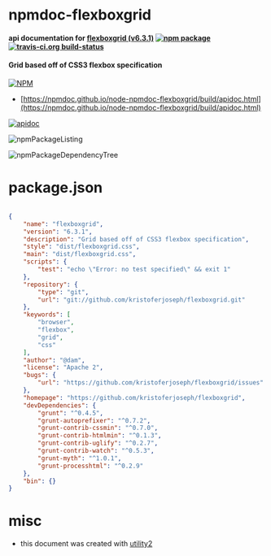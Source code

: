 # npmdoc-flexboxgrid

#### api documentation for  [flexboxgrid (v6.3.1)](https://github.com/kristoferjoseph/flexboxgrid)  [![npm package](https://img.shields.io/npm/v/npmdoc-flexboxgrid.svg?style=flat-square)](https://www.npmjs.org/package/npmdoc-flexboxgrid) [![travis-ci.org build-status](https://api.travis-ci.org/npmdoc/node-npmdoc-flexboxgrid.svg)](https://travis-ci.org/npmdoc/node-npmdoc-flexboxgrid)

#### Grid based off of CSS3 flexbox specification

[![NPM](https://nodei.co/npm/flexboxgrid.png?downloads=true&downloadRank=true&stars=true)](https://www.npmjs.com/package/flexboxgrid)

- [https://npmdoc.github.io/node-npmdoc-flexboxgrid/build/apidoc.html](https://npmdoc.github.io/node-npmdoc-flexboxgrid/build/apidoc.html)

[![apidoc](https://npmdoc.github.io/node-npmdoc-flexboxgrid/build/screenCapture.buildCi.browser.%252Ftmp%252Fbuild%252Fapidoc.html.png)](https://npmdoc.github.io/node-npmdoc-flexboxgrid/build/apidoc.html)

![npmPackageListing](https://npmdoc.github.io/node-npmdoc-flexboxgrid/build/screenCapture.npmPackageListing.svg)

![npmPackageDependencyTree](https://npmdoc.github.io/node-npmdoc-flexboxgrid/build/screenCapture.npmPackageDependencyTree.svg)



# package.json

```json

{
    "name": "flexboxgrid",
    "version": "6.3.1",
    "description": "Grid based off of CSS3 flexbox specification",
    "style": "dist/flexboxgrid.css",
    "main": "dist/flexboxgrid.css",
    "scripts": {
        "test": "echo \"Error: no test specified\" && exit 1"
    },
    "repository": {
        "type": "git",
        "url": "git://github.com/kristoferjoseph/flexboxgrid.git"
    },
    "keywords": [
        "browser",
        "flexbox",
        "grid",
        "css"
    ],
    "author": "@dam",
    "license": "Apache 2",
    "bugs": {
        "url": "https://github.com/kristoferjoseph/flexboxgrid/issues"
    },
    "homepage": "https://github.com/kristoferjoseph/flexboxgrid",
    "devDependencies": {
        "grunt": "^0.4.5",
        "grunt-autoprefixer": "^0.7.2",
        "grunt-contrib-cssmin": "^0.7.0",
        "grunt-contrib-htmlmin": "^0.1.3",
        "grunt-contrib-uglify": "^0.2.7",
        "grunt-contrib-watch": "^0.5.3",
        "grunt-myth": "^1.0.1",
        "grunt-processhtml": "^0.2.9"
    },
    "bin": {}
}
```



# misc
- this document was created with [utility2](https://github.com/kaizhu256/node-utility2)

